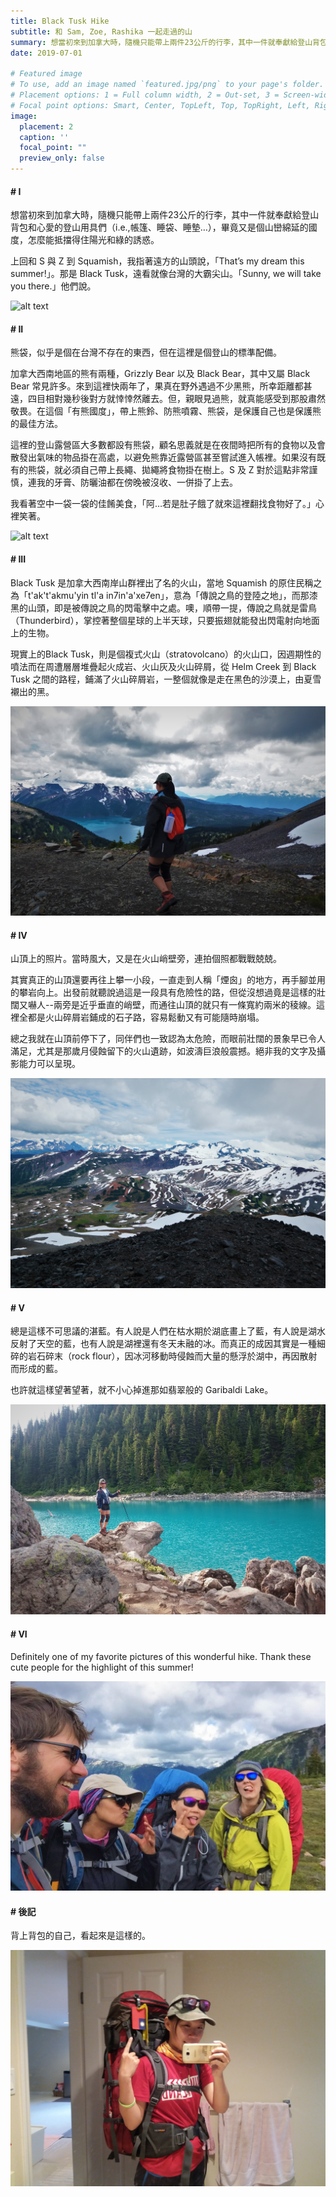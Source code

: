 ```yaml
---
title: Black Tusk Hike
subtitle: 和 Sam, Zoe, Rashika 一起走過的山
summary: 想當初來到加拿大時，隨機只能帶上兩件23公斤的行李，其中一件就奉獻給登山背包和心愛的登山用具們（i.e.,帳篷、睡袋、睡墊…），畢竟又是個山巒綿延的國度，怎麼能抵擋得住陽光和綠的誘惑。上回...
date: 2019-07-01

# Featured image
# To use, add an image named `featured.jpg/png` to your page's folder.
# Placement options: 1 = Full column width, 2 = Out-set, 3 = Screen-width
# Focal point options: Smart, Center, TopLeft, Top, TopRight, Left, Right, BottomLeft, Bottom, BottomRight
image:
  placement: 2
  caption: ''
  focal_point: ""
  preview_only: false
---
```



#### # I
想當初來到加拿大時，隨機只能帶上兩件23公斤的行李，其中一件就奉獻給登山背包和心愛的登山用具們（i.e.,帳篷、睡袋、睡墊…），畢竟又是個山巒綿延的國度，怎麼能抵擋得住陽光和綠的誘惑。

上回和 S 與 Z 到 Squamish，我指著遠方的山頭說，「That’s my dream this summer!」。那是 Black Tusk，遠看就像台灣的大霸尖山。「Sunny, we will take you there.」他們說。

![alt text](IMG_5083.JPG "")

#### # II
熊袋，似乎是個在台灣不存在的東西，但在這裡是個登山的標準配備。

加拿大西南地區的熊有兩種，Grizzly Bear 以及 Black Bear，其中又屬 Black Bear 常見許多。來到這裡快兩年了，果真在野外遇過不少黑熊，所幸距離都甚遠，四目相對幾秒後對方就悻悻然離去。但，親眼見過熊，就真能感受到那股肅然敬畏。在這個「有熊國度」，帶上熊鈴、防熊噴霧、熊袋，是保護自己也是保護熊的最佳方法。

這裡的登山露營區大多數都設有熊袋，顧名思義就是在夜間時把所有的食物以及會散發出氣味的物品掛在高處，以避免熊靠近露營區甚至嘗試進入帳裡。如果沒有既有的熊袋，就必須自己帶上長繩、拋繩將食物掛在樹上。S 及 Z 對於這點非常謹慎，連我的牙膏、防曬油都在傍晚被沒收、一併掛了上去。

我看著空中一袋一袋的佳餚美食，「阿…若是肚子餓了就來這裡翻找食物好了。」心裡笑著。

![alt text](IMG_5100_1.jpg "")

#### # III
Black Tusk 是加拿大西南岸山群裡出了名的火山，當地 Squamish 的原住民稱之為「t'ak't'akmu'yin tl'a in7in'a'xe7en」，意為「傳說之鳥的登陸之地」，而那漆黑的山頭，即是被傳說之鳥的閃電擊中之處。噢，順帶一提，傳說之鳥就是雷鳥（Thunderbird），掌控著整個星球的上半天球，只要振翅就能發出閃電射向地面上的生物。

現實上的Black Tusk，則是個複式火山（stratovolcano）的火山口，因週期性的噴法而在周遭層層堆疊起火成岩、火山灰及火山碎屑，從 Helm Creek 到 Black Tusk 之間的路程，鋪滿了火山碎屑岩，一整個就像是走在黑色的沙漠上，由夏雪襯出的黑。

![alt text](20190712_140725_1.jpg "")


#### # IV
山頂上的照片。當時風大，又是在火山峭壁旁，連拍個照都戰戰兢兢。

其實真正的山頂還要再往上攀一小段，一直走到人稱「煙囪」的地方，再手腳並用的攀岩向上。出發前就聽說過這是一段具有危險性的路，但從沒想過竟是這樣的壯闊又嚇人--兩旁是近乎垂直的峭壁，而通往山頂的就只有一條寬約兩米的稜線。這裡全都是火山碎屑岩鋪成的石子路，容易鬆動又有可能隨時崩塌。

總之我就在山頂前停下了，同伴們也一致認為太危險，而眼前壯闊的景象早已令人滿足，尤其是那歲月侵蝕留下的火山遺跡，如波濤巨浪般震撼。絕非我的文字及攝影能力可以呈現。

![alt text](IMG_5210_1.jpg "")

#### # V
總是這樣不可思議的湛藍。有人說是人們在枯水期於湖底畫上了藍，有人說是湖水反射了天空的藍，也有人說是湖裡還有冬天未融的冰。而真正的成因其實是一種細碎的岩石碎末（rock flour），因冰河移動時侵蝕而大量的懸浮於湖中，再因散射而形成的藍。

也許就這樣望著望著，就不小心掉進那如翡翠般的 Garibaldi Lake。

![alt text](20190712_184159_2.jpg "")

#### # VI
Definitely one of my favorite pictures of this wonderful hike. Thank these cute people for the highlight of this summer!

![alt text](IMG-20190719-WA0005_1.jpg "")

#### # 後記
背上背包的自己，看起來是這樣的。

![alt text](featured.jpg "")

